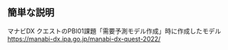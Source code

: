 ## 簡単な説明


マナビDX クエストのPBI01課題「需要予測モデル作成」時に作成したモデル
https://manabi-dx.ipa.go.jp/manabi-dx-quest-2022/


